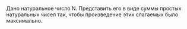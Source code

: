 Дано натуральное число N. Представить его в виде суммы простых натуральных чисел так, чтобы произведение этих слагаемых было максимально.